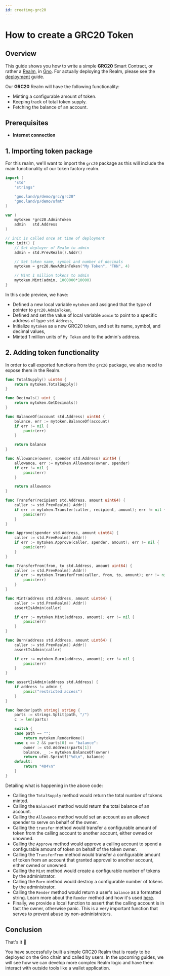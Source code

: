 ```yaml
---
id: creating-grc20
---
```


# How to create a GRC20 Token
## Overview

This guide shows you how to write a simple **GRC20** Smart Contract, or rather
a [Realm](../concepts/realms.md), in [Gno](../concepts/gno-language.md). For actually deploying the Realm, please see the
[deployment](deploy.md) guide.

Our **GRC20** Realm will have the following functionality:

- Minting a configurable amount of token.
- Keeping track of total token supply.
- Fetching the balance of an account.

## Prerequisites

- **Internet connection**

## 1. Importing token package
For this realm, we'll want to import the `grc20` package as this will include
the main functionality of our token factory realm.

[embedmd]:# (../assets/how-to-guides/creating-grc20/mytoken-1.gno go)
```go
import (
	"std"
	"strings"

	"gno.land/p/demo/grc/grc20"
	"gno.land/p/demo/ufmt"
)

var (
	mytoken *grc20.AdminToken
	admin   std.Address
)

// init is called once at time of deployment
func init() {
    // Set deployer of Realm to admin 
    admin = std.PrevRealm().Addr()

    // Set token name, symbol and number of decimals
    mytoken = grc20.NewAdminToken("My Token", "TKN", 4)

    // Mint 1 million tokens to admin
    mytoken.Mint(admin, 1000000*10000)
}

```

In this code preview, we have:
- Defined a new local variable `mytoken` and assigned that the type of
pointer to `grc20.AdminToken`,
- Defined and set the value of local variable `admin` to point to a specific
address of type `std.Address`,
- Initialize `mytoken` as a new GRC20 token, and set its name, symbol, and 
decimal values,
- Minted 1 million units of `My Token` and to the admin's address.

## 2. Adding token functionality

In order to call exported functions from the `grc20` package, we also need to 
expose them in the Realm. 

[embedmd]:# (../assets/how-to-guides/creating-grc20/mytoken-2.gno go)
```go
func TotalSupply() uint64 {
	return mytoken.TotalSupply()
}

func Decimals() uint {
	return mytoken.GetDecimals()
}

func BalanceOf(account std.Address) uint64 {
	balance, err := mytoken.BalanceOf(account)
	if err != nil {
		panic(err)
	}

	return balance
}

func Allowance(owner, spender std.Address) uint64 {
	allowance, err := mytoken.Allowance(owner, spender)
	if err != nil {
		panic(err)
	}

	return allowance
}

func Transfer(recipient std.Address, amount uint64) {
	caller := std.PrevRealm().Addr()
	if err := mytoken.Transfer(caller, recipient, amount); err != nil {
		panic(err)
	}
}

func Approve(spender std.Address, amount uint64) {
	caller := std.PrevRealm().Addr()
	if err := mytoken.Approve(caller, spender, amount); err != nil {
		panic(err)
	}
}

func TransferFrom(from, to std.Address, amount uint64) {
	caller := std.PrevRealm().Addr()
	if err := mytoken.TransferFrom(caller, from, to, amount); err != nil {
		panic(err)
	}
}

func Mint(address std.Address, amount uint64) {
	caller := std.PrevRealm().Addr()
	assertIsAdmin(caller)

	if err := mytoken.Mint(address, amount); err != nil {
		panic(err)
	}
}

func Burn(address std.Address, amount uint64) {
	caller := std.PrevRealm().Addr()
	assertIsAdmin(caller)

	if err := mytoken.Burn(address, amount); err != nil {
		panic(err)
	}
}

func assertIsAdmin(address std.Address) {
	if address != admin {
		panic("restricted access")
	}
}

func Render(path string) string {
	parts := strings.Split(path, "/")
	c := len(parts)

	switch {
	case path == "":
		return mytoken.RenderHome()
	case c == 2 && parts[0] == "balance":
		owner := std.Address(parts[1])
		balance, _ := mytoken.BalanceOf(owner)
		return ufmt.Sprintf("%d\n", balance)
	default:
		return "404\n"
	}
}
```

Detailing what is happening in the above code:
- Calling the `TotalSupply` method would return the total number of tokens minted.
- Calling the `BalanceOf` method would return the total balance of an account.
- Calling the `Allowance` method would set an account as an allowed spender to
serve on behalf of the owner.
- Calling the `transfer` method would transfer a configurable amount of token 
from the calling account to another account, either owned or unowned.
- Calling the `Approve` method would approve a calling account to spend a
configurable amount of token on behalf of the token owner.
- Calling the `TransferFrom` method would transfer a configurable amount of 
token from an account that granted approval to another account, either owned or unowned.
- Calling the `Mint` method would create a configurable number of tokens by 
the administrator.
- Calling the `Burn` method would destroy a configurable number of tokens by
the administrator.
- Calling the `Render` method would return a user's `balance` as a formatted
string. Learn more about the `Render`
  method and how it's used [here](../concepts/realms.md).
- Finally, we provide a local function to assert that the calling account is in
fact the owner, otherwise panic. This is a very important function that serves
to prevent abuse by non-administrators.

## Conclusion

That's it 🎉

You have successfully built a simple GRC20 Realm that is ready to be deployed on the Gno chain and called by users.
In the upcoming guides, we will see how we can develop more complex Realm logic and have them interact with outside tools like a wallet application.
